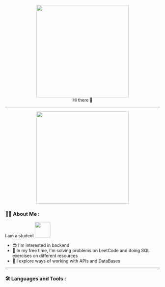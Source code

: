 <div id="header" align="center">
  <img src="https://media.giphy.com/media/BgKEiHf1xNV0h6IcSX/giphy.gif" width="300"/>
</div>

<div id="texter" align="center">
    Hi there 👋
</div>

<div align="center">
  <img src="https://komarev.com/ghpvc/?username=jbisss&style=flat-square&color=blue" alt=""/>
</div>

---

<div id="шьп" align="center">
  <img src="https://media.giphy.com/media/7Z49eulwv4aGY35RaD/giphy.gif" width="300"/>
</div>

### :man_technologist: About Me :

I am a student <img src = "https://media.giphy.com/media/083bwYyXVGxUgTiklG/giphy.gif" width = 50>

- 😎 I'm interested in backend
- 🤖 In my free time, I'm solving problems on LeetCode and doing SQL exercises on different resources
- 🙌 I explore ways of working with APIs and DataBases

---

### :hammer_and_wrench: Languages and Tools :

<!--
**jbisss/jbisss** is a ✨ _special_ ✨ repository because its `README.md` (this file) appears on your GitHub profile.

Here are some ideas to get you started:

- 🔭 I’m currently working on ...
- 🌱 I’m currently learning ...
- 👯 I’m looking to collaborate on ...
- 🤔 I’m looking for help with ...
- 💬 Ask me about ...
- 📫 How to reach me: ...
- 😄 Pronouns: ...
- ⚡ Fun fact: ...
-->
